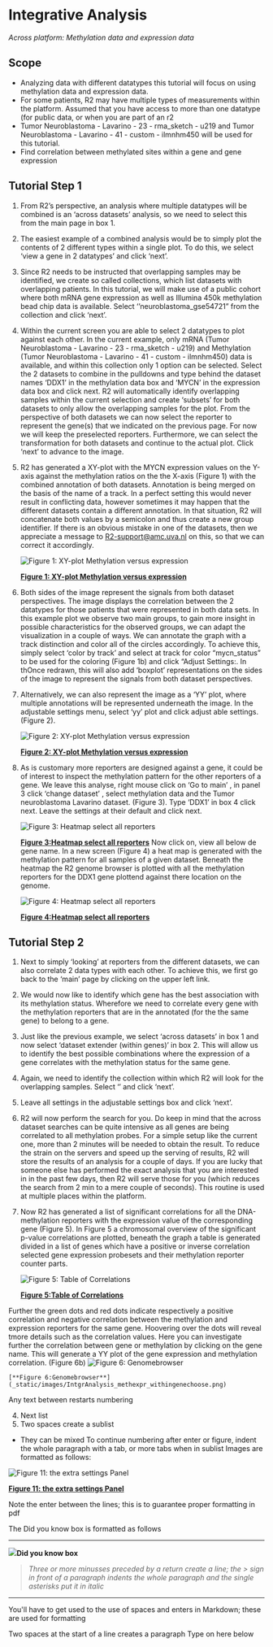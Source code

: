 
<a id="integrative_analysis_methylation"> </a>


Integrative Analysis
===========================================

*Across platform: Methylation data and expression data*


Scope
-----

- Analyzing data with different datatypes this tutorial will focus on using methylation data and expression data.
- For some patients, R2 may have multiple types of measurements within the platform. Assumed  that you have access to more than one datatype (for public data, or when you are part of an r2 
- Tumor Neuroblastoma - Lavarino - 23 - rma_sketch - u219 and Tumor Neuroblastoma - Lavarino - 41 - custom - ilmnhm450 will be used for this tutorial.
- Find correlation between methylated sites within a gene and gene expression



Tutorial Step 1
-----

1.	From R2’s perspective, an analysis where multiple datatypes will be combined is an ‘across datasets’ analysis, so we need to select this from the main page in box 1.
2.	The easiest example of a combined analysis would be to simply plot the contents of 2 different types within a single plot. To do this, we select ‘view a gene in 2 datatypes’ and click ‘next’.
3.	Since R2 needs to be instructed that overlapping samples may be identified, we create so called collections, which list datasets with overlapping patients. In this tutorial, we will make use of a public cohort where both mRNA gene expression as well as Illumina 450k methylation bead chip data is available.  Select ‘’neuroblastoma_gse54721” from the collection and click ‘next’.
4.	Within the current screen you are able to select 2 datatypes to plot against each other. In the current example, only mRNA (Tumor Neuroblastoma - Lavarino - 23 - rma_sketch - u219) and Methylation (Tumor Neuroblastoma - Lavarino - 41 - custom - ilmnhm450) data is available, and within this collection only 1 option can be selected. Select the 2 datasets to combine in the pulldowns and type behind the dataset names   ‘DDX1’ in the methylation data box and ‘MYCN’ in the expression data box and click next. R2 will automatically identify overlapping samples within the current selection and create ‘subsets’ for both datasets to only allow the overlapping samples for the plot.   From the perspective of both datasets we can now select the reporter to represent the gene(s) that we indicated on the previous page.  For now we will keep the preselected reporters. Furthermore, we can select the transformation for both datasets and continue to the actual plot. Click ‘next’ to advance to the image.
5.	R2 has generated  a XY-plot with the MYCN expression values on the Y-axis against  the methylation ratios on the the X-axis (Figure 1) with the combined annotation of both datasets. Annotation is being merged on the basis of the name of a track. In a perfect setting this would never result in conflicting data, however sometimes it may happen that the different datasets contain a different annotation. In that situation, R2 will concatenate both values by a semicolon and thus create a new group identifier. If there is an obvious mistake in one of the datasets, then we appreciate a message to R2-support@amc.uva.nl on this, so that we can correct it accordingly.

	![Figure 1: XY-plot Methylation versus expression](_static/images/IntgrAnalysis_methexpr_viewagene.png)

	[**Figure 1: XY-plot Methylation versus expression**](_static/images/IntgrAnalysis_methexpr_viewagene.png)

6.	Both sides of the image represent the signals from both dataset perspectives. The image displays the correlation between the 2 datatypes for those patients that were represented in both data sets.  In this example plot we  observe two main groups,  to gain more insight in  possible characteristics for the observed groups, we can adapt the visualization in a couple of ways.  We can annotate the graph with a track distinction and color all of the circles accordingly.  To achieve this, simply select ‘color by track’ and select  at track for color  “mycn_status”   to be used for the coloring (Figure 1b) and click “Adjust Settings:.  In thOnce redrawn, this will also add ‘boxplot’ representations on the sides of the  image to represent the signals from both dataset perspectives.
7.	Alternatively, we can also represent the image as a ‘YY’ plot, where multiple annotations will be represented underneath the image.  In the adjustable settings menu, select ‘yy’ plot and click adjust able settings. (Figure 2).

	![Figure 2: XY-plot Methylation versus expression](_static/images/IntgrAnalysis_methexpr_YY.png)

	[**Figure 2: XY-plot Methylation versus expression**](_static/images/IntgrAnalysis_methexpr_YY.png)

8.	As is customary more reporters are designed against a gene, it could be of interest to inspect the methylation pattern for the other reporters of a gene. We leave this analyse, right mouse click on  ‘Go to main’  ,  in panel  3 click ‘change dataset’ , select methylation data  and the Tumor neuroblastoma  Lavarino dataset.  (Figure 3). Type ‘DDX1’ in box 4 click next. Leave the settings at their default and click next. 

	![Figure 3: Heatmap select all reporters](_static/images/IntgrAnalysis_methexpr_heatmapa.png)
	
	[**Figure 3:Heatmap select all reporters**](_static/images/IntgrAnalysis_methexpr_heatmapa.png)
Now click on, view  all below de gene name. In a new screen (Figure 4) a heat map is generated with the methylation pattern for all samples of a given dataset. Beneath the heatmap the R2 genome browser is plotted with all the methylation reporters for the DDX1 gene plottend against there location on the genome.

	![Figure 4: Heatmap select all reporters](_static/images/IntgrAnalysis_methexpr_heatmapb.png)

	[**Figure 4:Heatmap select all reporters**](_static/images/IntgrAnalysis_methexpr_heatmapb.png)


## Tutorial Step 2

1.	Next to simply ‘looking’ at reporters from the different datasets, we can also correlate 2 data types with each other. To achieve this, we first go back to the ‘main’ page by clicking on the upper left link.
2.	We would now like to identify which gene has the best association with its methylation status. Wherefore we need to correlate every gene with the methylation reporters that are in the annotated (for the the same gene) to belong to a gene.
3.	Just like the previous example, we select ‘across datasets’ in box 1 and now select ‘dataset extender (within genes)’ in box 2. This will allow us to identify the best possible combinations where the expression of a gene correlates with the methylation status for the same gene.
4.	Again, we need to identify the collection within which R2 will look for the overlapping samples. Select ‘’ and click ‘next’.
5.	Leave all settings in the adjustable settings box and click ‘next’.
6.	R2 will now perform the search for you. Do keep in mind that the across dataset searches can be quite intensive as all genes are being correlated to all methylation probes. For a simple setup like the current one, more than 2 minutes will be needed to obtain the result. To reduce the strain on the servers and speed up the serving of results, R2 will store the results of an analysis for a couple of days. If you are lucky that someone else has performed the exact analysis that you are interested in in the past few days, then R2 will serve those for you (which reduces the search from 2 min to a mere couple of seconds). This routine is used at multiple places within the platform.
7.	Now R2 has generated a list of significant correlations for all the DNA-methylation reporters with the expression value of the corresponding gene (Figure 5). In Figure 5 a chromosomal overview of the significant p-value correlations are plotted,  beneath the graph a table is generated divided  in a list of genes which  have a positive or inverse correlation selected gene expression probesets and their methylation reporter counter parts. 

	![Figure 5: Table of Correlations](_static/images/IntgrAnalysis_methexpr_withingenetable.png)

	[**Figure 5:Table of Correlations**](_static/images/IntgrAnalysis_methexpr_withingenetable.png)

Further the green dots and red dots indicate respectively a positive correlation and negative correlation between the methylation and expression reporters for the same gene. Hoovering over the dots will reveal tmore details such as  the correlation values. Here you can investigate further the correlation between gene or methylation by clicking on the gene name. This will generate a YY plot of the gene expression and methylation correlation. (Figure 6b)
	![Figure 6: Genomebrowser](_static/images/IntgrAnalysis_methexpr_withingenechoose.png)

	[**Figure 6:Genomebrowser**](_static/images/IntgrAnalysis_methexpr_withingenechoose.png)



Any text between restarts numbering

4.  Next list
  1. Two spaces create a sublist
  *  They can be mixed
	To continue numbering after enter or figure, indent the whole paragraph with a tab, or more tabs when in sublist
Images are formatted as follows:

![Figure 11: the extra settings Panel](_static/images/OneGene_Adapting.png)

[**Figure 11: the extra settings Panel**](_static/images/OneGene_Adapting.png)

Note the enter between the lines; this is to guarantee proper formatting in pdf

The Did you know box is formatted as follows

---------
  ![](_static/images/R2d2_logo.png)**Did you know box**


> *Three or more minusses preceded by a return create a line; the > sign in front of a paragraph indents the whole paragraph and the single asterisks put it in italic*

---------

You'll have to get used to the use of spaces and enters in Markdown; these are used for formatting


  Two spaces at the start of a line creates a paragraph
Type on here below  


  







